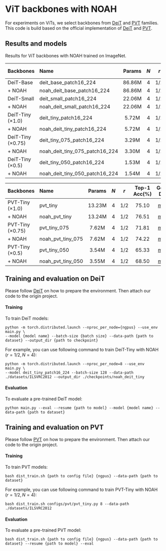 # ViT backbones with NOAH

For experiments on ViTs, we select backbones from [DeiT](https://arxiv.org/abs/2012.12877) and [PVT](https://arxiv.org/abs/2102.12122) families. This code is build based on the official implementation of [DeiT](https://github.com/facebookresearch/deit) and [PVT](https://github.com/whai362/PVT).

## Results and models

Results for ViT backbones with NOAH trained on ImageNet.

| Backbones         | Name                           | Params | $N$ | $r$ | Top-1 Acc(%) | Google Drive                                                                                |
|:----------------- |:------------------------------ |:------:|:---:|:---:|:------------:|:-------------------------------------------------------------------------------------------:|
| DeiT-Base         | deit_base_patch16_224          | 86.86M | 4   | 1/2 | 81.85        | [model](https://drive.google.com/file/d/1w2FX00uDSQG_W0fRh8CV5c9APC7D9tCy/view?usp=sharing) |
| + NOAH            | noah_deit_base_patch16_224     | 86.86M | 4   | 1/2 | 82.22        | [model](https://drive.google.com/file/d/1J-E1lhaNQlZchywQmzJm9pkKrJLvdGvf/view?usp=sharing) |
| DeiT-Small        | deit_small_patch16_224         | 22.06M | 4   | 1/2 | 79.78        | [model](https://drive.google.com/file/d/1NUW76MMR2N3k3r4JS_fvRACWdsd77SH_/view?usp=sharing) |
| + NOAH            | noah_deit_small_patch16_224    | 22.06M | 4   | 1/2 | 80.56        | [model](https://drive.google.com/file/d/1SatPUgds1vtkfv1QdCks_27hwRMIlgni/view?usp=sharing) |
| DeiT-Tiny (×1.0)  | deit_tiny_patch16_224          | 5.72M  | 4   | 1/2 | 72.16        | [model](https://drive.google.com/file/d/1Kl_rEyGNkaTIjJwGtTfjNcCr5HKk_dFv/view?usp=sharing) |
| + NOAH            | noah_deit_tiny_patch16_224     | 5.72M  | 4   | 1/2 | 74.29        | [model](https://drive.google.com/file/d/1RqhNCFkWQNCuh7pq020qsJm0MD9yUuH3/view?usp=sharing) |
| DeiT-Tiny (×0.75) | deit_tiny_075_patch16_224      | 3.29M  | 4   | 1/2 | 62.55        | [model](https://drive.google.com/file/d/1tj4AAuNJfImYGRL-OjnC-uQ3lucolgUK/view?usp=sharing) |
| + NOAH            | noah_deit_tiny_075_patch16_224 | 3.30M  | 4   | 1/2 | 66.64        | [model](https://drive.google.com/file/d/1DyoceZC9vmjxU_mMCFOkGmwqjIHSKKEf/view?usp=sharing) |
| DeiT-Tiny (×0.5)  | deit_tiny_050_patch16_224      | 1.53M  | 4   | 1/2 | 51.36        | [model](https://drive.google.com/file/d/18M8rx369PkaA_RtXtjRPObuODJ1btxYw/view?usp=sharing) |
| + NOAH            | noah_deit_tiny_050_patch16_224 | 1.54M  | 4   | 1/2 | 56.66        | [model](https://drive.google.com/file/d/1_4VaeiIbMEmKWmyPuEfBhYIB8UwIRaXp/view?usp=sharing) |

| Backbones        | Name              | Params | $N$ | $r$ | Top-1 Acc(%) | Google Drive                                                                                |
|:---------------- |:----------------- |:------:|:---:|:---:|:------------:|:-------------------------------------------------------------------------------------------:|
| PVT-Tiny (×1.0)  | pvt_tiny          | 13.23M | 4   | 1/2 | 75.10        | [model](https://drive.google.com/file/d/1q4wivIKXRn3nC8VexefNkRoXulB_B15q/view?usp=sharing) |
| + NOAH           | noah_pvt_tiny     | 13.24M | 4   | 1/2 | 76.51        | [model](https://drive.google.com/file/d/1vGhoJilp5bloX6mQlgymE9buftqM-A3_/view?usp=sharing) |
| PVT-Tiny (×0.75) | pvt_tiny_075      | 7.62M  | 4   | 1/2 | 71.81        | [model](https://drive.google.com/file/d/1AhYnuRm88wvCeO0JV_tFKSMYzfqQKdSC/view?usp=sharing) |
| + NOAH           | noah_pvt_tiny_075 | 7.62M  | 4   | 1/2 | 74.22        | [model](https://drive.google.com/file/d/1G4qdAANZgULbk3XP2KLRjqw3RgBqxPtS/view?usp=sharing) |
| PVT-Tiny (×0.5)  | pvt_tiny_050      | 3.54M  | 4   | 1/2 | 65.33        | [model](https://drive.google.com/file/d/133GeiITuRQkOECKfAMfh8oKqrT_fKyga/view?usp=sharing) |
| + NOAH           | noah_pvt_tiny_050 | 3.55M  | 4   | 1/2 | 68.50        | [model](https://drive.google.com/file/d/1qtsa7AbzHd-Ipet3sl1H67e1NdK4Ymzr/view?usp=sharing) |

## Training and evaluation on DeiT

Please follow [DeiT](https://github.com/facebookresearch/deit) on how to prepare the environment. Then attach our code to the origin project.

#### Training

To train DeiT models:

```shell
python -m torch.distributed.launch --nproc_per_node={ngpus} --use_env main.py \
--model {model name} --batch-size {batch size} --data-path {path to dataset} --output_dir {path to checkpoint}
```

For example, you can use following command to train DeiT-Tiny with NOAH $(r=1/2, N=4)$:

```shell
python -m torch.distributed.launch --nproc_per_node=8 --use_env main.py \
--model deit_tiny_patch16_224 --batch-size 128 --data-path ./datasets/ILSVRC2012 --output_dir ./checkpoints/noah_deit_tiny
```

#### Evaluation

To evaluate a pre-trained DeiT model:

```shell
python main.py --eval --resume {path to model} --model {model name} --data-path {path to dataset}
```

## Training and evaluation on PVT

Please follow [PVT](https://github.com/whai362/PVT) on how to prepare the environment. Then attach our code to the origin project.

#### Training

To train PVT models:

```shell
bash dist_train.sh {path to config file} {ngpus} --data-path {path to dataset}
```

For example, you can use following command to train PVT-Tiny with NOAH $(r=1/2, N=4)$:

```shell
bash dist_train.sh configs/pvt/pvt_tiny.py 8 --data-path ./datasets/ILSVRC2012
```

#### Evaluation

To evaluate a pre-trained PVT model:

```shell
bash dist_train.sh {path to config file} {ngpus} --data-path {path to dataset} --resume {path to model} --eval
```
